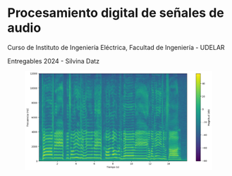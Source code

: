 # Procesamiento digital de señales de audio

Curso de Instituto de Ingeniería Eléctrica, Facultad de Ingeniería - UDELAR

Entregables 2024 - Silvina Datz

<figure>
  <img src="output.png">
</figure>
